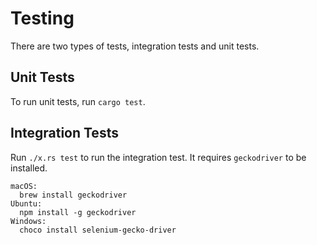 # Testing

There are two types of tests, integration tests and unit tests.

## Unit Tests

To run unit tests, run `cargo test`.

## Integration Tests

Run `./x.rs test` to run the integration test. It requires `geckodriver` to be installed.

```
macOS:
  brew install geckodriver
Ubuntu:
  npm install -g geckodriver
Windows:
  choco install selenium-gecko-driver
```

<!--

## Oatie testing

* Transform test (oatie/in, transform_test.sh)
* Unit tests

Missing:

* Virtual monkey (on random schemas?)

## edit-text testing

* 
* `geckodriver` integrated test (./x.rs test)

Manual:

* Multi Monkey (/$/multi.html)
* Virtual Monkey (uh....)

Missing:

* Unit tests

-->